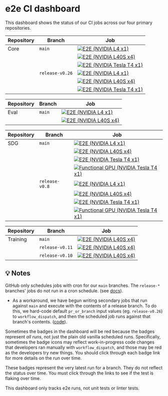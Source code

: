 # e2e CI dashboard

This dashboard shows the status of our CI jobs across our four primary repositories. 

| Repository | Branch | Job |
|------------|--------|-----|
| Core | `main` | [![E2E (NVIDIA L4 x1)](https://github.com/instructlab/instructlab/actions/workflows/e2e-nvidia-l4-x1.yml/badge.svg?branch=main)](https://github.com/instructlab/instructlab/actions/workflows/e2e-nvidia-l4-x1.yml) |
| | | [![E2E (NVIDIA L40S x4)](https://github.com/instructlab/instructlab/actions/workflows/e2e-nvidia-l40s-x4.yml/badge.svg?branch=main)](https://github.com/instructlab/instructlab/actions/workflows/e2e-nvidia-l40s-x4.yml) |
| | | [![E2E (NVIDIA Tesla T4 x1)](https://github.com/instructlab/instructlab/actions/workflows/e2e-nvidia-t4-x1.yml/badge.svg?branch=main)](https://github.com/instructlab/instructlab/actions/workflows/e2e-nvidia-t4-x1.yml) |
| | `release-v0.26` | [![E2E (NVIDIA L4 x1)](https://github.com/instructlab/instructlab/actions/workflows/e2e-nvidia-l4-x1.yml/badge.svg?branch=release-v0.26)](https://github.com/instructlab/instructlab/actions/workflows/e2e-nvidia-l4-x1.yml) |
| | | [![E2E (NVIDIA L40S x4)](https://github.com/instructlab/instructlab/actions/workflows/e2e-nvidia-l40s-x4.yml/badge.svg?branch=release-v0.26)](https://github.com/instructlab/instructlab/actions/workflows/e2e-nvidia-l40s-x4.yml) |
| | | [![E2E (NVIDIA Tesla T4 x1)](https://github.com/instructlab/instructlab/actions/workflows/e2e-nvidia-t4-x1.yml/badge.svg?branch=release-v0.26)](https://github.com/instructlab/instructlab/actions/workflows/e2e-nvidia-t4-x1.yml) |

| Repository | Branch | Job |
|------------|--------|-----|
| Eval | `main` | [![E2E (NVIDIA L4 x1)](https://github.com/instructlab/eval/actions/workflows/e2e-nvidia-l4-x1.yml/badge.svg?branch=main)](https://github.com/instructlab/eval/actions/workflows/e2e-nvidia-l4-x1.yml) |
| | | [![E2E (NVIDIA L40S x4)](https://github.com/instructlab/eval/actions/workflows/e2e-nvidia-l40s-x4.yml/badge.svg?branch=main)](https://github.com/instructlab/eval/actions/workflows/e2e-nvidia-l40s-x4.yml) |

| Repository | Branch | Job |
|------------|--------|-----|
| SDG | `main` | [![E2E (NVIDIA L4 x1)](https://github.com/instructlab/sdg/actions/workflows/e2e-nvidia-l4-x1.yml/badge.svg?branch=main)](https://github.com/instructlab/sdg/actions/workflows/e2e-nvidia-l4-x1.yml) |
| | | [![E2E (NVIDIA L40S x4)](https://github.com/instructlab/sdg/actions/workflows/e2e-nvidia-l40s-x4.yml/badge.svg?branch=main)](https://github.com/instructlab/sdg/actions/workflows/e2e-nvidia-l40s-x4.yml) |
| | | [![E2E (NVIDIA Tesla T4 x1)](https://github.com/instructlab/sdg/actions/workflows/e2e-nvidia-t4-x1.yml/badge.svg?branch=main)](https://github.com/instructlab/sdg/actions/workflows/e2e-nvidia-t4-x1.yml) |
| | | [![Functional GPU (NVIDIA Tesla T4 x1)](https://github.com/instructlab/sdg/actions/workflows/functional-gpu-nvidia-t4-x1.yml/badge.svg?branch=main)](https://github.com/instructlab/sdg/actions/workflows/functional-gpu-nvidia-t4-x1.yml)|
| | `release-v0.8` | [![E2E (NVIDIA L4 x1)](https://github.com/instructlab/sdg/actions/workflows/e2e-nvidia-l4-x1.yml/badge.svg?branch=release-v0.8)](https://github.com/instructlab/sdg/actions/workflows/e2e-nvidia-l4-x1.yml) |
| | | [![E2E (NVIDIA L40S x4)](https://github.com/instructlab/sdg/actions/workflows/e2e-nvidia-l40s-x4.yml/badge.svg?branch=release-v0.8)](https://github.com/instructlab/sdg/actions/workflows/e2e-nvidia-l40s-x4.yml) |
| | | [![E2E (NVIDIA Tesla T4 x1)](https://github.com/instructlab/sdg/actions/workflows/e2e-nvidia-t4-x1.yml/badge.svg?branch=release-v0.8)](https://github.com/instructlab/sdg/actions/workflows/e2e-nvidia-t4-x1.yml) |
| | | [![Functional GPU (NVIDIA Tesla T4 x1)](https://github.com/instructlab/sdg/actions/workflows/functional-gpu-nvidia-t4-x1.yml/badge.svg?branch=release-v0.8)](https://github.com/instructlab/sdg/actions/workflows/functional-gpu-nvidia-t4-x1.yml)|

| Repository | Branch | Job |
|------------|--------|-----|
| Training | `main` | [![E2E (NVIDIA L40S x4)](https://github.com/instructlab/training/actions/workflows/e2e-nvidia-l40s-x4.yml/badge.svg?branch=main)](https://github.com/instructlab/training/actions/workflows/e2e-nvidia-l40s-x4.yml) |
| | `release-v0.11` | [![E2E (NVIDIA L40S x4)](https://github.com/instructlab/training/actions/workflows/e2e-nvidia-l40s-x4.yml/badge.svg?branch=release-v0.11)](https://github.com/instructlab/training/actions/workflows/e2e-nvidia-l40s-x4.yml)|
| | `release-v0.10` | [![E2E (NVIDIA L40S x4)](https://github.com/instructlab/training/actions/workflows/e2e-nvidia-l40s-x4.yml/badge.svg?branch=release-v0.10)](https://github.com/instructlab/training/actions/workflows/e2e-nvidia-l40s-x4.yml)|

## 💡 Notes

GitHub only schedules jobs with cron for our `main` branches. The `release-*` branches' jobs do not run in a cron schedule. (see [docs](https://docs.github.com/en/actions/writing-workflows/choosing-when-your-workflow-runs/events-that-trigger-workflows#schedule)).
  * As a workaround, we have begun writing secondary jobs that run against `main` and execute with the contents of a release branch. To do this, we hard-code default `pr_or_branch` input values (eg. `release-v0.26`) to `workflow_dispatch`, and then the scheduled job runs against that branch's contents. ([code](https://github.com/instructlab/instructlab/pull/3435)).

Sometimes the badges in the dashboard will be red because the badges represent *all runs*, not just the plain old vanilla scheduled runs. Specifically, sometimes the badge icons may reflect work-in-progress code changes that developers ran manually with `workflow_dispatch`, and those may be red as the developers try new things. You should click through each badge link for more details on the run over time.

These badges represent the very latest run for a branch. They do not reflect the status over time. You must click through the links to see if the test is flaking over time.

This dashboard only tracks e2e runs, not unit tests or linter tests.
